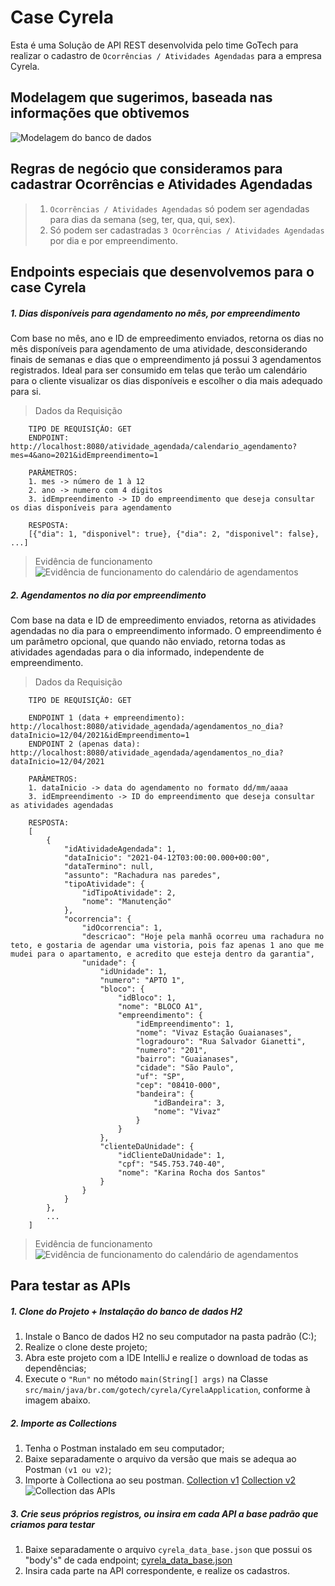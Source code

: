 # Case Cyrela
Esta é uma Solução de API REST desenvolvida pelo time GoTech para realizar o cadastro de `Ocorrências / Atividades Agendadas` para a empresa Cyrela.

## Modelagem que sugerimos, baseada nas informações que obtivemos
![Modelagem do banco de dados](https://semparar.vteximg.com.br/arquivos/tb_cs_cy.png?v=1)

## Regras de negócio que consideramos para cadastrar Ocorrências e Atividades Agendadas
> 1. `Ocorrências / Atividades Agendadas` só podem ser agendadas para dias da semana (seg, ter, qua, qui, sex).
> 2. Só podem ser cadastradas `3 Ocorrências / Atividades Agendadas` por dia e por empreendimento.

## Endpoints especiais que desenvolvemos para o case Cyrela
##### 1. Dias disponíveis para agendamento no mês, por empreendimento

Com base no mês, ano e ID de empreedimento enviados, retorna os dias no mês disponíveis para agendamento de uma atividade, desconsiderando finais de semanas e dias que o empreendimento já possui 3 agendamentos registrados. Ideal para ser consumido em telas que terão um calendário para o cliente visualizar os dias disponíveis e escolher o dia mais adequado para si.

> Dados da Requisição
```
    TIPO DE REQUISIÇÃO: GET
    ENDPOINT: http://localhost:8080/atividade_agendada/calendario_agendamento?mes=4&ano=2021&idEmpreendimento=1

    PARÂMETROS:
    1. mes -> número de 1 à 12
    2. ano -> numero com 4 digitos
    3. idEmpreendimento -> ID do empreendimento que deseja consultar os dias disponíveis para agendamento

    RESPOSTA:
    [{"dia": 1, "disponivel": true}, {"dia": 2, "disponivel": false}, ...]
```

> Evidência de funcionamento
![Evidência de funcionamento do calendário de agendamentos](https://semparar.vteximg.com.br/arquivos/ev_fn_cl.png?v=1)

##### 2. Agendamentos no dia por empreendimento

Com base na data e ID de empreedimento enviados, retorna as atividades agendadas no dia para o empreendimento informado. O empreendimento é um parâmetro opcional, que quando não enviado, retorna todas as atividades agendadas para o dia informado, independente de empreendimento.

> Dados da Requisição
```
    TIPO DE REQUISIÇÃO: GET
    
    ENDPOINT 1 (data + empreendimento): http://localhost:8080/atividade_agendada/agendamentos_no_dia?dataInicio=12/04/2021&idEmpreendimento=1
    ENDPOINT 2 (apenas data): http://localhost:8080/atividade_agendada/agendamentos_no_dia?dataInicio=12/04/2021
    
    PARÂMETROS:
    1. dataInicio -> data do agendamento no formato dd/mm/aaaa
    3. idEmpreendimento -> ID do empreendimento que deseja consultar as atividades agendadas

    RESPOSTA:
    [
        {
            "idAtividadeAgendada": 1,
            "dataInicio": "2021-04-12T03:00:00.000+00:00",
            "dataTermino": null,
            "assunto": "Rachadura nas paredes",
            "tipoAtividade": {
                "idTipoAtividade": 2,
                "nome": "Manutenção"
            },
            "ocorrencia": {
                "idOcorrencia": 1,
                "descricao": "Hoje pela manhã ocorreu uma rachadura no teto, e gostaria de agendar uma vistoria, pois faz apenas 1 ano que me mudei para o apartamento, e acredito que esteja dentro da garantia",
                "unidade": {
                    "idUnidade": 1,
                    "numero": "APTO 1",
                    "bloco": {
                        "idBloco": 1,
                        "nome": "BLOCO A1",
                        "empreendimento": {
                            "idEmpreendimento": 1,
                            "nome": "Vivaz Estação Guaianases",
                            "logradouro": "Rua Salvador Gianetti",
                            "numero": "201",
                            "bairro": "Guaianases",
                            "cidade": "São Paulo",
                            "uf": "SP",
                            "cep": "08410-000",
                            "bandeira": {
                                "idBandeira": 3,
                                "nome": "Vivaz"
                            }
                        }
                    },
                    "clienteDaUnidade": {
                        "idClienteDaUnidade": 1,
                        "cpf": "545.753.740-40",
                        "nome": "Karina Rocha dos Santos"
                    }
                }
            }
        },
        ...
    ]
```

> Evidência de funcionamento
![Evidência de funcionamento do calendário de agendamentos](https://semparar.vteximg.com.br/arquivos/ev_fn_ag.png?v=1)

## Para testar as APIs
##### 1. Clone do Projeto + Instalação do banco de dados H2
1. Instale o Banco de dados H2 no seu computador na pasta padrão (C:); 
2. Realize o clone deste projeto;
3. Abra este projeto com a IDE IntelliJ e realize o download de todas as dependências;
4. Execute o `"Run"` no método `main(String[] args)` na Classe `src/main/java/br.com/gotech/cyrela/CyrelaApplication`, conforme à imagem abaixo.

##### 2. Importe as Collections
1. Tenha o Postman instalado em seu computador;
2. Baixe separadamente o arquivo da versão que mais se adequa ao Postman `(v1 ou v2)`;
3. Importe à Collectiona ao seu postman.
[Collection v1](https://github.com/samueltj/cyrela/blob/main/src/main/resources/misc/cyrela_collection_v1.json)
[Collection v2](https://github.com/samueltj/cyrela/blob/main/src/main/resources/misc/cyrela_collection_v2.json)
![Collection das APIs](https://semparar.vteximg.com.br/arquivos/en_cy_ps.png?v=3)

##### 3. Crie seus próprios registros, ou insira em cada API a base padrão que criamos para testar
1. Baixe separadamente o arquivo `cyrela_data_base.json` que possui os "body's" de cada endpoint;
[cyrela_data_base.json](https://github.com/samueltj/cyrela/blob/main/src/main/resources/misc/cyrela_data_base.json)
2. Insira cada parte na API correspondente, e realize os cadastros.
